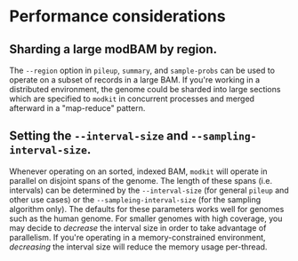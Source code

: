 # Performance considerations

## Sharding a large modBAM by region.

The `--region` option in `pileup`, `summary`, and `sample-probs` can be used to operate on
a subset of records in a large BAM. If you're working in a distributed environment, the
genome could be sharded into large sections which are specified to `modkit` in concurrent
processes and merged afterward in a "map-reduce" pattern.

## Setting the `--interval-size` and `--sampling-interval-size`.

Whenever operating on an sorted, indexed BAM, `modkit` will operate in parallel on
disjoint spans of the genome. The length of these spans (i.e. intervals) can be determined
by the `--interval-size` (for general `pileup` and other use cases) or the
`--sampleing-interval-size` (for the sampling algorithm only). The defaults for these
parameters works well for genomes such as the human genome. For smaller genomes with high
coverage, you may decide to _decrease_ the interval size in order to take advantage of
parallelism. If you're operating in a memory-constrained environment, _decreasing_ the
interval size will reduce the memory usage per-thread.
